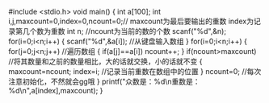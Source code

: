 
#include <stdio.h>
void main()
{
    int a[100];
    int i,j,maxcount=0,index=0,ncount=0;// maxcount为最后要输出的重数  index为记录第几个数为重数
    int n;                                           //ncount为当前的数的个数
    scanf("%d",&n);
    for(i=0;i<n;i++)
    {
        scanf("%d",&a[i]);       //从键盘输入数组
    }
    for(i=0;i<n;i++)
    {
        for(j=0;j<n;j++)   //遍历数组
        {
            if(a[j]==a[i])
                ncount++;
        }
        if(ncount>maxcount)  //将其数量和之前的数量相比，大的话就交换，小的话就不变
        {
            maxcount=ncount;
            index=i;        //记录当前重数在数组中的位置
        }
        ncount=0;      //每次注意初始化，不然就会gg哦
    }
    printf("众数是：%d\n重数是：%d\n",a[index],maxcount);
}
